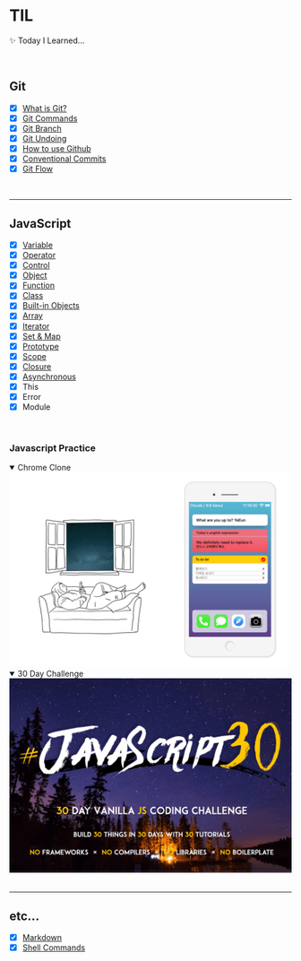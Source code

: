 # TIL

✨ Today I Learned...

<br/>

## Git

- [x] [What is Git?](https://github.com/cona-tus/TIL/blob/master/git-github/1.git.md 'Git이란?')
- [x] [Git Commands](https://github.com/cona-tus/TIL/blob/master/git-github/2.git-commands.md 'Git 명령어')
- [x] [Git Branch](https://github.com/cona-tus/TIL/blob/master/git-github/3.git-branch.md 'Git Branch')
- [x] [Git Undoing](https://github.com/cona-tus/TIL/blob/master/git-github/4.git-undoing.md 'Git 되돌리기')
- [x] [How to use Github](https://github.com/cona-tus/TIL/blob/master/git-github/5.github.md 'Github 사용하기')
- [x] [Conventional Commits](https://github.com/cona-tus/TIL/blob/master/git-github/6.conventional-commit.md 'Commit Message')
- [x] [Git Flow](https://github.com/cona-tus/TIL/blob/master/git-github/7.git-flow.md 'Git flow')

<br/>

---

## JavaScript

- [x] [Variable](https://github.com/cona-tus/TIL/tree/master/javascript/1.variable '변수')
- [x] [Operator](https://github.com/cona-tus/TIL/tree/master/javascript/2.operator '연산자')
- [x] [Control](https://github.com/cona-tus/TIL/tree/master/javascript/3.control '조건문')
- [x] [Object](https://github.com/cona-tus/TIL/tree/master/javascript/4.object '객체')
- [x] [Function](https://github.com/cona-tus/TIL/tree/master/javascript/5.function '함수')
- [x] [Class](https://github.com/cona-tus/TIL/tree/master/javascript/6.class '클래스')
- [x] [Built-in Objects](https://github.com/cona-tus/TIL/tree/master/javascript/7.built-in '빌트인 객체')
- [x] [Array](https://github.com/cona-tus/TIL/tree/master/javascript/8.array '배열')
- [x] [Iterator](https://github.com/cona-tus/TIL/tree/master/javascript/9.iterator '이터레이터')
- [x] [Set & Map](https://github.com/cona-tus/TIL/tree/master/javascript/10.set-map 'Set & Map')
- [x] [Prototype](https://github.com/cona-tus/TIL/tree/master/javascript/11.prototype '프로토타입')
- [x] [Scope](https://github.com/cona-tus/TIL/tree/master/javascript/12.scope '스코프')
- [x] [Closure](https://github.com/cona-tus/TIL/tree/master/javascript/13.closure '클로저')
- [x] [Asynchronous](https://github.com/cona-tus/TIL/tree/master/javascript/14.asynchronous '비동기')
- [x] This
- [x] Error
- [x] Module

<br/>

### Javascript Practice

<details open>
  <summary>Chrome Clone</summary>
  <a href="https://github.com/cona-tus/js_chrome">
    <img width="600px" src="./image/JS-chrome.png" alt="크롬 클론 코딩" />
  </a>
</details>

<details open>
  <summary>30 Day Challenge</summary>
  <a href="https://github.com/cona-tus/JavaScript-Practice">
<img width="600px" src="./image/JS-30day.png" alt="30일 챌린지" />
  </a>
</details>

<br/>

---

## etc...

- [x] [Markdown](https://github.com/cona-tus/TIL/blob/master/markdown.md '마크다운')
- [x] [Shell Commands](https://github.com/cona-tus/TIL/blob/master/shell-commands.md 'Shell 명령어')
